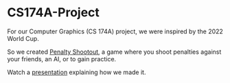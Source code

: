 # CS174A-Project

For our Computer Graphics (CS 174A) project, we were inspired by the 2022 World Cup.

So we created [Penalty Shootout](https://www.jonathanbcarlson.com/CS174A-Project/), a game where you shoot penalties against your friends, an AI, or to gain practice.

Watch a [presentation](https://youtu.be/YagnUFtaj8A) explaining how we made it.

